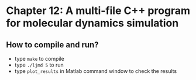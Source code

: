 # Chapter 12: A multi-file C++ program for molecular dynamics simulation

## How to compile and run?
  * type `make` to compile
  * type `./ljmd 5` to run
  * type `plot_results` in Matlab command window to check the results
